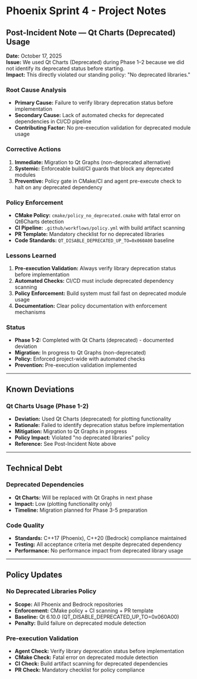 # Phoenix Sprint 4 - Project Notes

## Post-Incident Note — Qt Charts (Deprecated) Usage

**Date:** October 17, 2025  
**Issue:** We used Qt Charts (Deprecated) during Phase 1–2 because we did not identify its deprecated status before starting.  
**Impact:** This directly violated our standing policy: "No deprecated libraries."  

### Root Cause Analysis
- **Primary Cause:** Failure to verify library deprecation status before implementation
- **Secondary Cause:** Lack of automated checks for deprecated dependencies in CI/CD pipeline
- **Contributing Factor:** No pre-execution validation for deprecated module usage

### Corrective Actions
1. **Immediate:** Migration to Qt Graphs (non-deprecated alternative)
2. **Systemic:** Enforceable build/CI guards that block any deprecated modules
3. **Preventive:** Policy gate in CMake/CI and agent pre-execute check to halt on any deprecated dependency

### Policy Enforcement
- **CMake Policy:** `cmake/policy_no_deprecated.cmake` with fatal error on Qt6Charts detection
- **CI Pipeline:** `.github/workflows/policy.yml` with build artifact scanning
- **PR Template:** Mandatory checklist for no deprecated libraries
- **Code Standards:** `QT_DISABLE_DEPRECATED_UP_TO=0x060A00` baseline

### Lessons Learned
1. **Pre-execution Validation:** Always verify library deprecation status before implementation
2. **Automated Checks:** CI/CD must include deprecated dependency scanning
3. **Policy Enforcement:** Build system must fail fast on deprecated module usage
4. **Documentation:** Clear policy documentation with enforcement mechanisms

### Status
- **Phase 1-2:** Completed with Qt Charts (deprecated) - documented deviation
- **Migration:** In progress to Qt Graphs (non-deprecated)
- **Policy:** Enforced project-wide with automated checks
- **Prevention:** Pre-execution validation implemented

---

## Known Deviations

### Qt Charts Usage (Phase 1-2)
- **Deviation:** Used Qt Charts (deprecated) for plotting functionality
- **Rationale:** Failed to identify deprecation status before implementation
- **Mitigation:** Migration to Qt Graphs in progress
- **Policy Impact:** Violated "no deprecated libraries" policy
- **Reference:** See Post-Incident Note above

---

## Technical Debt

### Deprecated Dependencies
- **Qt Charts:** Will be replaced with Qt Graphs in next phase
- **Impact:** Low (plotting functionality only)
- **Timeline:** Migration planned for Phase 3-5 preparation

### Code Quality
- **Standards:** C++17 (Phoenix), C++20 (Bedrock) compliance maintained
- **Testing:** All acceptance criteria met despite deprecated dependency
- **Performance:** No performance impact from deprecated library usage

---

## Policy Updates

### No Deprecated Libraries Policy
- **Scope:** All Phoenix and Bedrock repositories
- **Enforcement:** CMake policy + CI scanning + PR template
- **Baseline:** Qt 6.10.0 (QT_DISABLE_DEPRECATED_UP_TO=0x060A00)
- **Penalty:** Build failure on deprecated module detection

### Pre-execution Validation
- **Agent Check:** Verify library deprecation status before implementation
- **CMake Check:** Fatal error on deprecated module detection
- **CI Check:** Build artifact scanning for deprecated dependencies
- **PR Check:** Mandatory checklist for policy compliance



